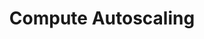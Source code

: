 ---
title: Compute Autoscaling
menu:
  docs_{{ .version }}:
    identifier: ig-autoscaling-compute
    name: Compute Autoscaling
    parent: ig-autoscaling
    weight: 91
menu_name: docs_{{ .version }}
---